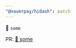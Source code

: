 ```yaml
---
"@naverpay/hidash": patch
---
```


🚀 `some`

PR: [🚀 some](https://github.com/NaverPayDev/hidash/pull/184)
